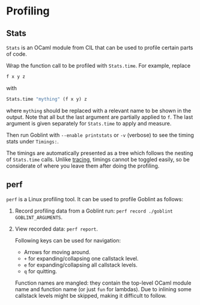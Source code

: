 # Profiling

## Stats
`Stats` is an OCaml module from CIL that can be used to profile certain parts of code.

Wrap the function call to be profiled with `Stats.time`. For example, replace
```ocaml
f x y z
```
with
```ocaml
Stats.time "mything" (f x y) z
```
where `mything` should be replaced with a relevant name to be shown in the output.
Note that all but the last argument are partially applied to `f`.
The last argument is given separately for `Stats.time` to apply and measure.

Then run Goblint with `--enable printstats` or `-v` (verbose) to see the timing stats under `Timings:`.

The timings are automatically presented as a tree which follows the nesting of `Stats.time` calls.
Unlike [tracing](./debugging.md#tracing), timings cannot be toggled easily, so be considerate of where you leave them after doing the profiling.


## perf
`perf` is a Linux profiling tool. It can be used to profile Goblint as follows:

1. Record profiling data from a Goblint run: `perf record ./goblint GOBLINT_ARGUMENTS`.
2. View recorded data: `perf report`.

    Following keys can be used for navigation:

    * Arrows for moving around.
    * `+` for expanding/collapsing one callstack level.
    * `e` for expanding/collapsing all callstack levels.
    * `q` for quitting.

    Function names are mangled: they contain the top-level OCaml module name and function name (or just `fun` for lambdas).
    Due to inlining some callstack levels might be skipped, making it difficult to follow.
